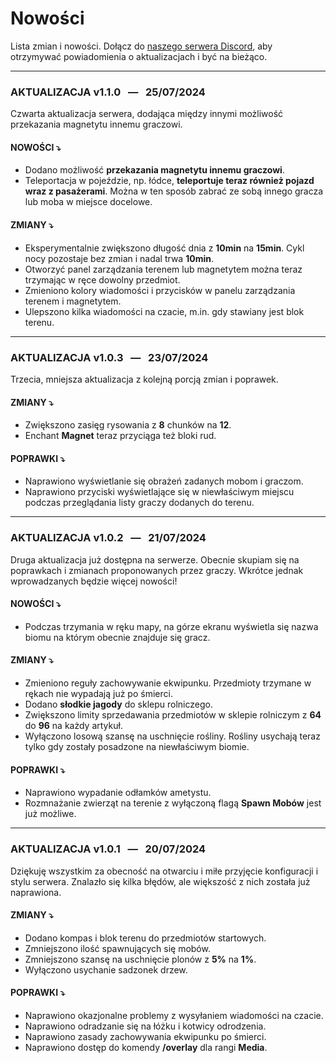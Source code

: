 # **Nowości**
Lista zmian i nowości. Dołącz do [naszego serwera Discord](../discord), aby otrzymywać powiadomienia o aktualizacjach i być na bieżąco.

---

### AKTUALIZACJA v1.1.0 &nbsp; — &nbsp;  25/07/2024 <!-- {docsify-ignore} -->
Czwarta aktualizacja serwera, dodająca między innymi możliwość przekazania magnetytu innemu graczowi.

#### <span class="green">NOWOŚCI ⤵</span>
- Dodano możliwość **przekazania magnetytu innemu graczowi**.
- Teleportacja w pojeździe, np. łódce, **teleportuje teraz również pojazd wraz z pasażerami**. Można w ten sposób zabrać ze sobą innego gracza lub moba w miejsce docelowe.

#### <span class="yellow">ZMIANY ⤵</span>
- Eksperymentalnie zwiększono długość dnia z **10min** na **15min**. Cykl nocy pozostaje bez zmian i nadal trwa **10min**.
- Otworzyć panel zarządzania terenem lub magnetytem można teraz trzymając w ręce dowolny przedmiot.
- Zmieniono kolory wiadomości i przycisków w panelu zarządzania terenem i magnetytem.
- Ulepszono kilka wiadomości na czacie, m.in. gdy stawiany jest blok terenu.

---

### AKTUALIZACJA v1.0.3 &nbsp; — &nbsp;  23/07/2024 <!-- {docsify-ignore} -->
Trzecia, mniejsza aktualizacja z kolejną porcją zmian i poprawek.

#### <span class="yellow">ZMIANY ⤵</span>
- Zwiększono zasięg rysowania z **8** chunków na **12**.
- Enchant **Magnet** teraz przyciąga też bloki rud.

#### <span class="red">POPRAWKI ⤵</span>
- Naprawiono wyświetlanie się obrażeń zadanych mobom i graczom.
- Naprawiono przyciski wyświetlające się w niewłaściwym miejscu podczas przeglądania listy graczy dodanych do terenu.

---

### AKTUALIZACJA v1.0.2 &nbsp; — &nbsp;  21/07/2024 <!-- {docsify-ignore} -->
Druga aktualizacja już dostępna na serwerze. Obecnie skupiam się na poprawkach i zmianach proponowanych przez graczy. Wkrótce jednak wprowadzanych będzie więcej nowości!

#### <span class="green">NOWOŚCI ⤵</span>
- Podczas trzymania w ręku mapy, na górze ekranu wyświetla się nazwa biomu na którym obecnie znajduje się gracz.

#### <span class="yellow">ZMIANY ⤵</span>
- Zmieniono reguły zachowywanie ekwipunku. Przedmioty trzymane w rękach nie wypadają już po śmierci.
- Dodano **słodkie jagody** do sklepu rolniczego.
- Zwiększono limity sprzedawania przedmiotów w sklepie rolniczym z **64** do **96** na każdy artykuł.
- Wyłączono losową szansę na uschnięcie rośliny. Rośliny usychają teraz tylko gdy zostały posadzone na niewłaściwym biomie.

#### <span class="red">POPRAWKI ⤵</span>
- Naprawiono wypadanie odłamków ametystu.
- Rozmnażanie zwierząt na terenie z wyłączoną flagą **Spawn Mobów** jest już możliwe.

---

### AKTUALIZACJA v1.0.1 &nbsp; — &nbsp;  20/07/2024 <!-- {docsify-ignore} -->
Dziękuję wszystkim za obecność na otwarciu i miłe przyjęcie konfiguracji i stylu serwera. Znalazło się kilka błędów, ale większość z nich została już naprawiona.

#### <span class="yellow">ZMIANY ⤵</span>
- Dodano kompas i blok terenu do przedmiotów startowych.
- Zmniejszono ilość spawnujących się mobów.
- Zmniejszono szansę na uschnięcie plonów z **5%** na **1%**.
- Wyłączono usychanie sadzonek drzew.

#### <span class="red">POPRAWKI ⤵</span>
- Naprawiono okazjonalne problemy z wysyłaniem wiadomości na czacie.
- Naprawiono odradzanie się na łóżku i kotwicy odrodzenia.
- Naprawiono zasady zachowywania ekwipunku po śmierci.
- Naprawiono dostęp do komendy **/overlay** dla rangi **Media**.